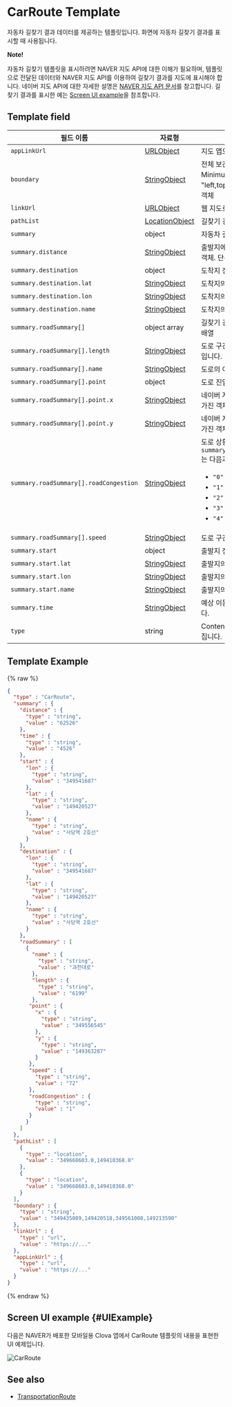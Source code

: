 # CarRoute Template
자동차 길찾기 결과 데이터를 제공하는 템플릿입니다. 화면에 자동차 길찾기 결과를 표시할 때 사용됩니다.

<div class="note">
<p><strong>Note!</strong></p>
<p>자동차 길찾기 템플릿을 표시하려면 NAVER 지도 API에 대한 이해가 필요하며, 템플릿으로 전달된 데이터와 NAVER 지도 API를 이용하여 길찾기 결과를 지도에 표시해야 합니다. 네이버 지도 API에 대한 자세한 설명은 <a href="https://navermaps.github.io/maps.js/docs/">NAVER 지도 API 문서</a>를 참고합니다. 길찾기 결과를 표시한 예는 <a href="#UIExample">Screen UI example</a>을 참조합니다.</p>
</div>

## Template field

| 필드 이름       | 자료형    | 필드 설명                     |
|---------------|---------|-----------------------------|
| `appLinkUrl`                           | [URLObject](/CIC/References/ContentTemplates/Shared_Objects.md#URLObject)       | 지도 앱으로 이동하는 URL 정보가 담긴 객체  |
| `boundary`                             | [StringObject](/CIC/References/ContentTemplates/Shared_Objects.md#StringObject) | 전체 보간점을 포함하고 있는 사각의 영역(MBR, Minimum Bounding Rectangle)을 "left,top,right,bottom" 형태의 문자열로 표현한 객체 |
| `linkUrl`                              | [URLObject](/CIC/References/ContentTemplates/Shared_Objects.md#URLObject)       | 웹 지도로 이동하는 URL 정보가 담긴 객체   |
| `pathList`                             | [LocationObject](/CIC/References/ContentTemplates/Shared_Objects.md#LocationObject) | 길찾기 경로의 구간점 정보가 있는 객체 배열 |
| `summary`                              | object | 자동차 길찾기 결과의 요약 정보를 담고 있는 객체 |
| `summary.distance`                     | [StringObject](/CIC/References/ContentTemplates/Shared_Objects.md#StringObject) | 출발지에서 도착지까지의 이동 거리 정보가 담긴 객체. 단위는 미터(m)입니다. |
| `summary.destination`                  | object | 도착지 정보를 담고 있는 객체 |
| `summary.destination.lat`              | [StringObject](/CIC/References/ContentTemplates/Shared_Objects.md#StringObject) | 도착지의 위도 정보가 담긴 객체 |
| `summary.destination.lon`              | [StringObject](/CIC/References/ContentTemplates/Shared_Objects.md#StringObject) | 도착지의 경도 정보가 담긴 객체 |
| `summary.destination.name`             | [StringObject](/CIC/References/ContentTemplates/Shared_Objects.md#StringObject) | 도착지의 이름 정보가 담긴 객체 |
| `summary.roadSummary[]`                | object array | 길찾기 경로 내 도로 요약 정보를 담고 있는 객체 배열 |
| `summary.roadSummary[].length`         | [StringObject](/CIC/References/ContentTemplates/Shared_Objects.md#StringObject) | 도로 구간 길이 정보가 담긴 객체. 단위는 미터(m)입니다. |
| `summary.roadSummary[].name`           | [StringObject](/CIC/References/ContentTemplates/Shared_Objects.md#StringObject) | 도로의 이름 정보가 담긴 객체 |
| `summary.roadSummary[].point`          | object | 도로 진입 좌표 정보를 담고 있는 객체 |
| `summary.roadSummary[].point.x`        | [StringObject](/CIC/References/ContentTemplates/Shared_Objects.md#StringObject) | 네이버 지도에서 도로 진입 지점의 X 좌표 정보를 가진 객체 |
| `summary.roadSummary[].point.y`        | [StringObject](/CIC/References/ContentTemplates/Shared_Objects.md#StringObject) | 네이버 지도에서 도로 진입 지점의 Y 좌표 정보를 가진 객체 |
| `summary.roadSummary[].roadCongestion` | [StringObject](/CIC/References/ContentTemplates/Shared_Objects.md#StringObject) | 도로 상황 정보가 담긴 객체. `summary.roadSummary.roadCongestion.value`는 다음과 같은 값을 가질 수 있습니다. <ul><li><code>"0"</code> : 미수신</li><li><code>"1"</code> : 원활</li><li><code>"2"</code> : 서행</li><li><code>"3"</code> : 지체</li><li><code>"4"</code> : 정체</li></ul> |
| `summary.roadSummary[].speed`          | [StringObject](/CIC/References/ContentTemplates/Shared_Objects.md#StringObject) | 도로 구간의 평균 속도 정보가 담긴 객체 |
| `summary.start`                        | object | 출발지 정보를 담고 있는 객체 |
| `summary.start.lat`                    | [StringObject](/CIC/References/ContentTemplates/Shared_Objects.md#StringObject) | 출발지의 위도 정보가 담긴 객체 |
| `summary.start.lon`                    | [StringObject](/CIC/References/ContentTemplates/Shared_Objects.md#StringObject) | 출발지의 경도 정보가 담긴 객체 |
| `summary.start.name`                   | [StringObject](/CIC/References/ContentTemplates/Shared_Objects.md#StringObject) | 출발지의 이름 정보가 담긴 객체 |
| `summary.time`                         | [StringObject](/CIC/References/ContentTemplates/Shared_Objects.md#StringObject) | 예상 이동 시간 정보가 담긴 객체. 단위는 분입니다. |
| `type`                                 | string | Content template 구분자. `"CarRoute"` 값을 가집니다. |

## Template Example

{% raw %}
```json
{
  "type" : "CarRoute",
  "summary" : {
    "distance" : {
      "type" : "string",
      "value" : "62526"
    },
    "time" : {
      "type" : "string",
      "value" : "4526"
    },
    "start" : {
      "lon" : {
        "type" : "string",
        "value" : "349541687"
      },
      "lat" : {
        "type" : "string",
        "value" : "149420527"
      },
      "name" : {
        "type" : "string",
        "value" : "사당역 2호선"
      }
    },
    "destination" : {
      "lon" : {
        "type" : "string",
        "value" : "349541687"
      },
      "lat" : {
        "type" : "string",
        "value" : "149420527"
      },
      "name" : {
        "type" : "string",
        "value" : "사당역 2호선"
      }
    },
    "roadSummary" : [
      {
        "name" : {
          "type" : "string",
          "value" : "과천대로"
        },
        "length" : {
          "type" : "string",
          "value" : "6199"
        },
       "point" : {
         "x" : {
           "type" : "string",
           "value" : "349556545"
         },
         "y" : {
           "type" : "string",
           "value" : "149363287"
         }
       },
       "speed" : {
         "type" : "string",
         "value" : "72"
       },
       "roadCongestion" : {
         "type" : "string",
         "value" : "1"
       }
      }
    ]
  },
  "pathList" : [
    {
      "type" : "location",
      "value" : "349668603.0,149410368.0"
    },
    {
      "type" : "location",
      "value" : "349668603.0,149410368.0"
    }
  ],
  "boundary" : {
    "type" : "string",
    "value" : "349435089,149420518,349561008,149213590"
  },
  "linkUrl" : {
    "type" : "url",
    "value" : "https://..."
  },
  "appLinkUrl" : {
    "type" : "url",
    "value" : "https://..."
  }
}
```
{% endraw %}

## Screen UI example {#UIExample}
다음은 NAVER가 배포한 모바일용 Clova 앱에서 CarRoute 템플릿의 내용을 표현한 UI 예제입니다.

![CarRoute](/CIC/Resources/Images/Content-Template-CarRoute.png)

## See also
* [TransportationRoute](/CIC/References/ContentTemplates/TransportationRoute.md)
